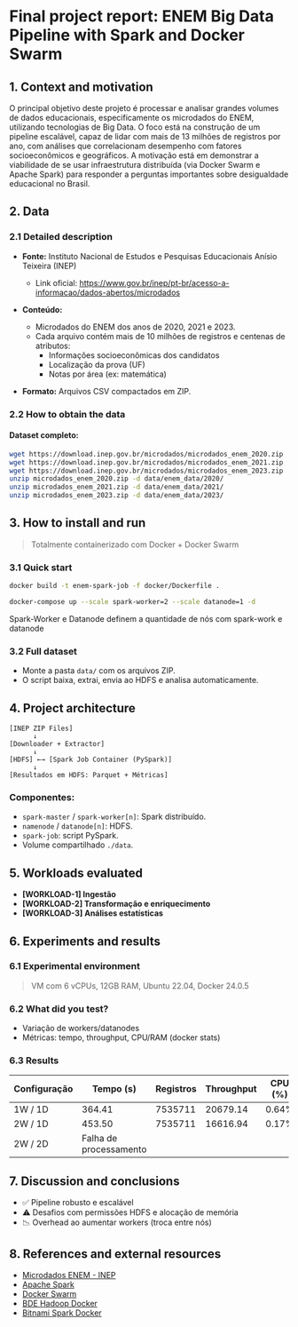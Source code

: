 
# Final project report: ENEM Big Data Pipeline with Spark and Docker Swarm

## 1. Context and motivation

O principal objetivo deste projeto é processar e analisar grandes volumes de dados educacionais, especificamente os microdados do ENEM, utilizando tecnologias de Big Data. O foco está na construção de um pipeline escalável, capaz de lidar com mais de 13 milhões de registros por ano, com análises que correlacionam desempenho com fatores socioeconômicos e geográficos. A motivação está em demonstrar a viabilidade de se usar infraestrutura distribuída (via Docker Swarm e Apache Spark) para responder a perguntas importantes sobre desigualdade educacional no Brasil.

## 2. Data

### 2.1 Detailed description

- **Fonte:** Instituto Nacional de Estudos e Pesquisas Educacionais Anísio Teixeira (INEP)  
  - Link oficial: https://www.gov.br/inep/pt-br/acesso-a-informacao/dados-abertos/microdados

- **Conteúdo:**  
  - Microdados do ENEM dos anos de 2020, 2021 e 2023.
  - Cada arquivo contém mais de 10 milhões de registros e centenas de atributos:
    - Informações socioeconômicas dos candidatos
    - Localização da prova (UF)
    - Notas por área (ex: matemática)

- **Formato:** Arquivos CSV compactados em ZIP.

### 2.2 How to obtain the data
#### Dataset completo:
```bash
wget https://download.inep.gov.br/microdados/microdados_enem_2020.zip
wget https://download.inep.gov.br/microdados/microdados_enem_2021.zip
wget https://download.inep.gov.br/microdados/microdados_enem_2023.zip
unzip microdados_enem_2020.zip -d data/enem_data/2020/
unzip microdados_enem_2021.zip -d data/enem_data/2021/
unzip microdados_enem_2023.zip -d data/enem_data/2023/
```

## 3. How to install and run

> Totalmente containerizado com Docker + Docker Swarm

### 3.1 Quick start

```bash
docker build -t enem-spark-job -f docker/Dockerfile .

docker-compose up --scale spark-worker=2 --scale datanode=1 -d 
```
Spark-Worker e Datanode definem a quantidade de nós com spark-work e datanode

### 3.2 Full dataset

- Monte a pasta `data/` com os arquivos ZIP.
- O script baixa, extrai, envia ao HDFS e analisa automaticamente.

## 4. Project architecture

```
[INEP ZIP Files] 
      ↓
[Downloader + Extractor]
      ↓
[HDFS] ←→ [Spark Job Container (PySpark)]
      ↓
[Resultados em HDFS: Parquet + Métricas]
```

### Componentes:

- `spark-master` / `spark-worker[n]`: Spark distribuído.
- `namenode` / `datanode[n]`: HDFS.
- `spark-job`: script PySpark.
- Volume compartilhado `./data`.

## 5. Workloads evaluated

- **[WORKLOAD-1] Ingestão**
- **[WORKLOAD-2] Transformação e enriquecimento**
- **[WORKLOAD-3] Análises estatísticas**

## 6. Experiments and results

### 6.1 Experimental environment

> VM com 6 vCPUs, 12GB RAM, Ubuntu 22.04, Docker 24.0.5

### 6.2 What did you test?

- Variação de workers/datanodes
- Métricas: tempo, throughput, CPU/RAM (docker stats)

### 6.3 Results

| Configuração       | Tempo (s) | Registros | Throughput | CPU (%) | RAM (MB) |
|--------------------|-----------|-----------|------------|---------|----------|
| 1W / 1D            | 364.41    | 7535711   | 20679.14   | 0.64%   | 3025.92  |
| 2W / 1D            | 453.50    | 7535711   | 16616.94   | 0.17%   | 2914.3   |
| 2W / 2D            |         Falha de processamento                          |

## 7. Discussion and conclusions

- ✅ Pipeline robusto e escalável
- ⚠️ Desafios com permissões HDFS e alocação de memória
- 📉 Overhead ao aumentar workers (troca entre nós)

## 8. References and external resources

- [Microdados ENEM - INEP](https://www.gov.br/inep/pt-br/acesso-a-informacao/dados-abertos/microdados)
- [Apache Spark](https://spark.apache.org/)
- [Docker Swarm](https://docs.docker.com/engine/swarm/)
- [BDE Hadoop Docker](https://github.com/big-data-europe/docker-hadoop)
- [Bitnami Spark Docker](https://hub.docker.com/r/bitnami/spark)
